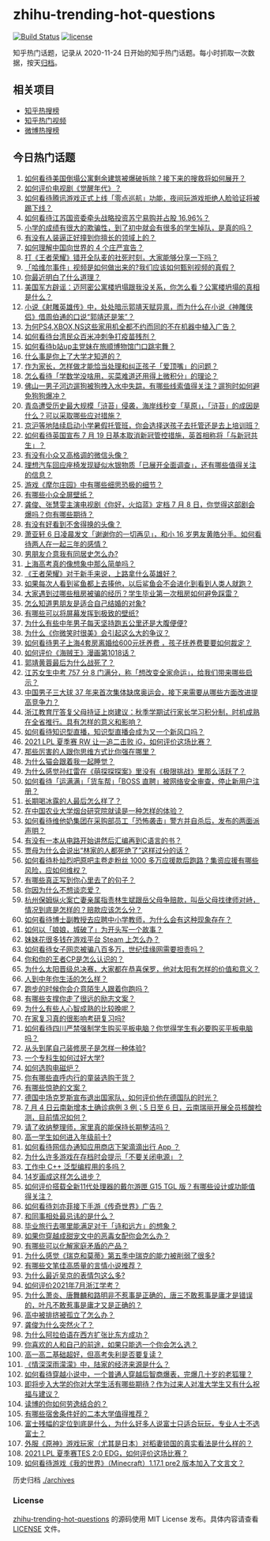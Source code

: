 # zhihu-trending-hot-questions

[![Build Status](https://github.com/justjavac/zhihu-trending-hot-questions/workflows/ci/badge.svg?branch=master)](https://github.com/justjavac/zhihu-trending-hot-questions/actions)
[![license](https://img.shields.io/github/license/justjavac/zhihu-trending-hot-questions)](https://github.com/justjavac/zhihu-trending-hot-questions/blob/master/LICENSE)

知乎热门话题，记录从 2020-11-24 日开始的知乎热门话题。每小时抓取一次数据，按天[归档](./archives)。

## 相关项目

- [知乎热搜榜](https://github.com/justjavac/zhihu-trending-top-search)
- [知乎热门视频](https://github.com/justjavac/zhihu-trending-hot-video)
- [微博热搜榜](https://github.com/justjavac/weibo-trending-hot-search)

## 今日热门话题

<!-- BEGIN -->
<!-- 最后更新时间 Tue Jul 06 2021 11:01:52 GMT+0800 (China Standard Time) -->

1. [如何看待美国倒塌公寓剩余建筑被爆破拆除？接下来的搜救将如何展开？](https://www.zhihu.com/question/470179252)
2. [如何评价电视剧《觉醒年代》？](https://www.zhihu.com/question/392105758)
3. [如何看待腾讯游戏正式上线「零点巡航」功能，夜间玩游戏拒绝人脸验证将被踢下线？](https://www.zhihu.com/question/470166057)
4. [如何看待江苏国资委牵头战略投资苏宁易购并占股 16.96%？](https://www.zhihu.com/question/470291430)
5. [小学的成绩有很大的欺骗性，到了初中就会有很多的学生掉队，是真的吗？](https://www.zhihu.com/question/433616847)
6. [有没有人装逼正好撞到你擅长的领域上的？](https://www.zhihu.com/question/338688699)
7. [如何理解中国向世界的 4 个庄严宣告？](https://www.zhihu.com/question/469269512)
8. [打《王者荣耀》错开全队麦的社死时刻，大家能够分享一下吗？](https://www.zhihu.com/question/467240578)
9. [「哈维尔事件」视频是如何做出来的?我们应该如何甄别视频的真假？](https://www.zhihu.com/question/469908344)
10. [你最近明白了什么道理？](https://www.zhihu.com/question/431861103)
11. [美国军方辟谣：迈阿密公寓楼坍塌跟我没关系，你怎么看？公寓楼坍塌的真相是什么？](https://www.zhihu.com/question/469479306)
12. [小说《射雕英雄传》中，处处暗示郭靖天赋异禀，而为什么在小说《神雕侠侣》借周伯通的口说“郭靖还是笨”？](https://www.zhihu.com/question/469671460)
13. [为何PS4,XBOX,NS这些家用机全都不约而同的不在机器中植入广告？](https://www.zhihu.com/question/469705352)
14. [如何看待台湾民众百米冲刺争打疫苗残剂？](https://www.zhihu.com/question/469960214)
15. [如何看待b站up主党妹在旅顺博物馆门口跳宅舞？](https://www.zhihu.com/question/469738970)
16. [什么事是你上了大学才知道的？](https://www.zhihu.com/question/406491354)
17. [作为家长，怎样做才能恰当处理和纠正孩子「爱顶嘴」的问题？](https://www.zhihu.com/question/461406485)
18. [怎么看待「学数学没啥用，买菜难道还用得上微积分」的理论？](https://www.zhihu.com/question/330028623)
19. [佛山一男子河边遛狗被狗拽入水中失踪，有哪些线索值得关注？遛狗时如何避免狗狗爆冲？](https://www.zhihu.com/question/470186017)
20. [青岛遭受历史最大规模「浒苔」侵袭，海岸线秒变「草原」，「浒苔」的成因是什么？可以采取哪些应对措施？](https://www.zhihu.com/question/468731794)
21. [京沪等地陆续启动小学暑假托管班，你会选择送孩子去托管还是去上培训班？](https://www.zhihu.com/question/469536387)
22. [如何看待英国宣布 7 月 19
    日基本取消新冠管控措施，英首相称将「与新冠共生」？](https://www.zhihu.com/question/470344047)
23. [有没有小众又高格调的微信头像？](https://www.zhihu.com/question/412524633)
24. [理想汽车回应座椅发现疑似水银物质「已展开全面调查」，还有哪些值得关注的信息？](https://www.zhihu.com/question/470160887)
25. [游戏《摩尔庄园》中有哪些细思恐极的细节？](https://www.zhihu.com/question/334609345)
26. [有哪些小众全屏壁纸？](https://www.zhihu.com/question/440343163)
27. [龚俊、张慧雯主演电视剧《你好，火焰蓝》定档 7 月 8
    日，你觉得这部剧会爆吗？你有哪些期待？](https://www.zhihu.com/question/470159833)
28. [有没有好看到不舍得换的头像？](https://www.zhihu.com/question/368799434)
29. [萧亚轩 6 日凌晨发文「谢谢你的一切再见」，和小 16
    岁男友黄皓分手。如何看待两人在一起三年的感情？](https://www.zhihu.com/question/470346487)
30. [男朋友介意我有同居史怎么办?](https://www.zhihu.com/question/465458023)
31. [上海高考真的像想象中那么简单吗？](https://www.zhihu.com/question/461132796)
32. [《王者荣耀》对于新手来说，上路拿什么英雄好？](https://www.zhihu.com/question/461187822)
33. [如果每次人看到鲨鱼都上去揍他，以后鲨鱼会不会进化到看到人类人就跑？](https://www.zhihu.com/question/469388304)
34. [大家遇到过哪些租房被骗的经历？学生毕业第一次租房如何避免踩雷？](https://www.zhihu.com/question/469950659)
35. [怎么知道男朋友是适合自己结婚的对象?](https://www.zhihu.com/question/449911702)
36. [有哪些可以将屏幕发挥到极致的壁纸?](https://www.zhihu.com/question/325648700)
37. [为什么有些中年男子每天坚持跑五公里还是大腹便便?](https://www.zhihu.com/question/457131875)
38. [为什么《你微笑时很美》会引起这么大的争议？](https://www.zhihu.com/question/467798509)
39. [如何看待男子上海4套房离婚给600元抚养费
    ，孩子抚养费要要如何裁定？](https://www.zhihu.com/question/470202472)
40. [如何评价《海贼王》漫画第1018话？](https://www.zhihu.com/question/469303273)
41. [郭靖黄蓉最后为什么战死了？](https://www.zhihu.com/question/468610755)
42. [江苏女生中考 757 分 8
    门满分，称「想改变全家命运」，给我们带来哪些启示？](https://www.zhihu.com/question/470149393)
43. [中国男子三大球 37
    年来首次集体缺席奥运会，接下来需要从哪些方面改进提高竞争力？](https://www.zhihu.com/question/469581004)
44. [浙江教育厅答复父母持证上岗建议：秋季学期试行家长学习积分制，时机成熟在全省推行。具有怎样的意义和影响？](https://www.zhihu.com/question/470144683)
45. [如何看待知识型直播，知识型直播会成为又一个新风口吗？](https://www.zhihu.com/question/470192255)
46. [2021 LPL 夏季赛 RW 让一追二击败
    iG，如何评价这场比赛？](https://www.zhihu.com/question/470215654)
47. [那些厉害的人跟你思维方式比你强在哪里？](https://www.zhihu.com/question/444370761)
48. [为什么猫会跟着我一起睡觉？](https://www.zhihu.com/question/460735158)
49. [为什么感觉孙红雷在《萌探探探案》里没有《极限挑战》里那么活跃了？](https://www.zhihu.com/question/467421033)
50. [如何看待「运满满」「货车帮」「BOSS
    直聘」被网络安全审查，停止新用户注册？](https://www.zhihu.com/question/470104949)
51. [长期喝冰露的人最后怎么样了？](https://www.zhihu.com/question/324463577)
52. [在中国农业大学烟台研究院就读是一种怎样的体验？](https://www.zhihu.com/question/395900199)
53. [如何看待维他奶集团在采购部员工「恐怖袭击」警方并自杀后，发布的两面派声明？](https://www.zhihu.com/question/469732478)
54. [有没有一本从电路开始讲然后汇编再到C语言的书？](https://www.zhihu.com/question/469693594)
55. [贾母为什么会说出“林家的人都死绝了”这样过分的话？](https://www.zhihu.com/question/468517059)
56. [如何看待朴灿烈吧原吧主卷走粉丝 1000
    多万应援款后跑路？集资应援有哪些风险，应如何维权？](https://www.zhihu.com/question/469617778)
57. [有哪些真正写到你心里去了的句子？](https://www.zhihu.com/question/281637180)
58. [你因为什么不想谈恋爱？](https://www.zhihu.com/question/467291312)
59. [杭州保姆纵火案亡妻亲属指责林生斌跟岳父母争赔款，叫岳父母找律师对峙，情况到底是怎样的？赔款应该怎么分？](https://www.zhihu.com/question/469306984)
60. [如何看待博士副教授去应聘中小学教师，为什么会有这种现象存在？](https://www.zhihu.com/question/469006927)
61. [如何以「娘娘，城破了」为开头写一个故事？](https://www.zhihu.com/question/455531791)
62. [妹妹花很多钱在游戏平台 Steam 上怎么办？](https://www.zhihu.com/question/467965628)
63. [如何看待女子网恋被骗八百多万，世纪佳缘网需要担责吗？](https://www.zhihu.com/question/470130941)
64. [你和你的王者CP是怎么认识的？](https://www.zhihu.com/question/465183546)
65. [为什么太阳晋级总决赛，大家都在恭喜保罗，他对太阳有怎样的价值和意义？](https://www.zhihu.com/question/469265691)
66. [人到中年你生活的怎么样？](https://www.zhihu.com/question/469317566)
67. [跑步的时候你会介意陌生人跟着你跑吗？](https://www.zhihu.com/question/466187680)
68. [有哪些支撑你走了很远的励志文案？](https://www.zhihu.com/question/460253646)
69. [为什么有些人心智成熟的比较晚呢？](https://www.zhihu.com/question/283077831)
70. [在家复习真的很影响考研复习吗?](https://www.zhihu.com/question/465680815)
71. [如何看待四川严禁强制学生购买平板电脑？你觉得学生有必要购买平板电脑吗？](https://www.zhihu.com/question/469907647)
72. [从头到尾自己装修房子是怎样一种体验?](https://www.zhihu.com/question/31038596)
73. [一个专科生如何过好大学?](https://www.zhihu.com/question/465577553)
74. [如何选购电磁炉？](https://www.zhihu.com/question/19731617)
75. [你有哪些直呼内行的童装选购干货？](https://www.zhihu.com/question/426278534)
76. [有哪些惊艳的文案？](https://www.zhihu.com/question/459587637)
77. [德国中场克罗斯宣布退出国家队，如何评价他在德国队的时光？](https://www.zhihu.com/question/469599762)
78. [7 月 4 日云南新增本土确诊病例 3 例；5 日至 6
    日，云南瑞丽开展全员核酸检测，目前情况如何？](https://www.zhihu.com/question/470089816)
79. [请了收纳整理师，家里真的能保持长期整洁吗？](https://www.zhihu.com/question/446527016)
80. [高一学生如何进入年级前十?](https://www.zhihu.com/question/426078063)
81. [如何看待网信办通知应用商店下架滴滴出行 App ？](https://www.zhihu.com/question/470015739)
82. [为什么许多游戏在存档时会提示「不要关闭电源」？](https://www.zhihu.com/question/469514688)
83. [工作中 C++ 泛型编程用的多吗？](https://www.zhihu.com/question/22994182)
84. [14岁画成这样怎么进步？](https://www.zhihu.com/question/469372036)
85. [如何评价搭载全新11代处理器的戴尔游匣 G15 TGL
    版？有哪些设计或功能值得关注？](https://www.zhihu.com/question/466820785)
86. [如何看待刘亦菲接下手游《传奇世界》广告？](https://www.zhihu.com/question/469422532)
87. [和同事相处最忌讳的是什么？](https://www.zhihu.com/question/294492493)
88. [毕业旅行去哪里能满足对于「诗和远方」的想象？](https://www.zhihu.com/question/461563310)
89. [如果你穿越成甜宠文中的恶毒女配你会怎么办？](https://www.zhihu.com/question/367845869)
90. [有哪些可以化解家庭矛盾的产品？](https://www.zhihu.com/question/463153615)
91. [为什么感觉《瑞克和莫蒂》第五季中瑞克的能力被削弱了很多?](https://www.zhihu.com/question/466419064)
92. [有哪些文笔佳高质量的言情小说推荐？](https://www.zhihu.com/question/35334758)
93. [为什么最近吴京的表情包这么多?](https://www.zhihu.com/question/459051105)
94. [如何评价2021年7月浙江学考？](https://www.zhihu.com/question/438511758)
95. [为什么萧炎、唐舞麟和路明非不惹事是正确的，唐三不敢惹事是庸才是错误的，叶凡不敢惹事是庸才又是正确的？](https://www.zhihu.com/question/469255466)
96. [高中被排挤被孤立了怎么办？](https://www.zhihu.com/question/466031743)
97. [龚俊为什么突然火了？](https://www.zhihu.com/question/469659869)
98. [为什么阿拉伯语在西方扩张比东方成功？](https://www.zhihu.com/question/464466767)
99. [你喜欢的人和自己的前途，如果只能选一个你会怎么选？](https://www.zhihu.com/question/469180114)
100. [高一高二基础超好，但高考失利是否要复读？](https://www.zhihu.com/question/467953916)
101. [《情深深雨濛濛》中，陆家的经济来源是什么？](https://www.zhihu.com/question/54479741)
102. [如何看待穿越小说中，一个普通人穿越后智商爆表，完爆几十岁的老狐狸？](https://www.zhihu.com/question/376857581)
103. [即将步入大学的你对大学生活有哪些期待？作为过来人对准大学生又有什么祝福与建议？](https://www.zhihu.com/question/469460738)
104. [读博的你如何劳逸结合的？](https://www.zhihu.com/question/460861080)
105. [有哪些宿舍条件好的二本大学值得推荐？](https://www.zhihu.com/question/405920733)
106. [富士残幅的定位到底是什么，为什么好多人说富士只适合玩玩，专业人士不选富士？](https://www.zhihu.com/question/470044599)
107. [外服《原神》游戏玩家（尤其是日本）对稻妻锁国的真实看法是什么样的？](https://www.zhihu.com/question/469647926)
108. [2021 LPL 夏季赛TES 2:0
     EDG，如何评价这场比赛？](https://www.zhihu.com/question/469986525)
109. [如何看待游戏《我的世界》（Minecraft）1.17.1 pre2
     版本加入了文言文？](https://www.zhihu.com/question/469226186)

<!-- END -->

历史归档 [./archives](./archives)

### License

[zhihu-trending-hot-questions](https://github.com/justjavac/zhihu-trending-hot-questions)
的源码使用 MIT License 发布。具体内容请查看 [LICENSE](./LICENSE) 文件。
